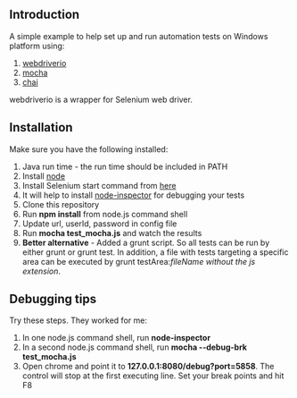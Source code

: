 ## Introduction

A simple example to help set up and run automation tests on Windows platform using:

 1. [webdriverio](http://webdriver.io/)
 2.  [mocha](http://mochajs.org/)
 3.  [chai](http://chaijs.com/)

webdriverio is a wrapper for Selenium web driver.

## Installation
Make sure you have the following installed:

1. Java run time - the run time should be included in PATH
2. Install [node](http://nodejs.org)
3. Install Selenium start command from [here](https://github.com/vvo/selenium-standalone)
4. It will help to install [node-inspector](https://github.com/node-inspector/node-inspector) for debugging your tests
5. Clone this repository
6. Run **npm install** from node.js command shell
7. Update url, userId, password in config file
8. Run **mocha test_mocha.js** and watch the results
9. **Better alternative** - Added a  grunt script. So all tests can be run by either grunt or grunt test. In addition, a file with tests targeting a specific area can be executed by grunt testArea:_fileName without the js extension_.

## Debugging tips
Try these steps. They worked for me:

1. In one node.js command shell, run **node-inspector**
2. In a second node.js command shell, run **mocha --debug-brk test_mocha.js**
3. Open chrome and point it to **127.0.0.1:8080/debug?port=5858**. The control will stop at the first executing line. Set your break points and hit F8
